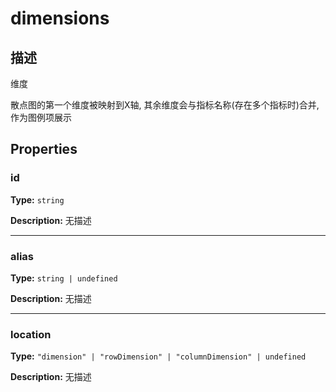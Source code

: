 # dimensions
## 描述
维度

散点图的第一个维度被映射到X轴, 其余维度会与指标名称(存在多个指标时)合并, 作为图例项展示


## Properties

### id

**Type:** `string`

**Description:**
无描述

---

### alias

**Type:** `string | undefined`

**Description:**
无描述

---

### location

**Type:** `"dimension" | "rowDimension" | "columnDimension" | undefined`

**Description:**
无描述